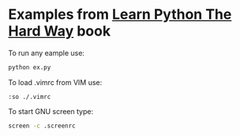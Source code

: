 # Examples from [Learn Python The Hard Way][1] book #

To run any eample use:  

```bash
python ex.py
```

To load .vimrc from VIM use:  

```
:so ./.vimrc
```

To start GNU screen type:

```bash
screen -c .screenrc
```


[1]: http://learnpythonthehardway.org/
